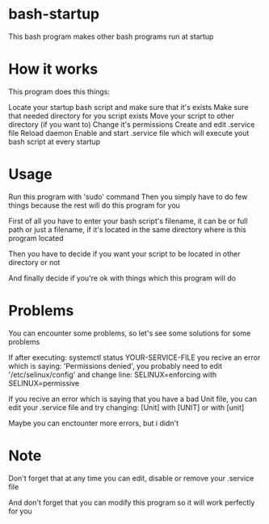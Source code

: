 # bash-startup
This bash program makes other bash programs run at startup

# How it works
This program does this things:

Locate your startup bash script and make sure that it's exists
Make sure that needed directory for you script exists
Move your script to other directory (if you want to)
Change it's permissions
Create and edit .service file
Reload daemon
Enable and start .service file which will execute yout bash script at every startup

# Usage
Run this program with 'sudo' command
Then you simply have to do few things because the rest will do this program for you

First of all you  have to enter your bash script's filename, it can be or full path or just a filename, if it's located in the same directory where is this program located

Then you have to decide if you want your script to be located in other directory or not

And finally decide if you're ok with things which this program will do

# Problems
You can encounter some problems, so let's see some solutions for some problems

If after executing: systemctl status YOUR-SERVICE-FILE 
you recive an error which is saying: 'Permissions denied', you probably need to edit '/etc/selinux/config' and change line:
SELINUX=enforcing with SELINUX=permissive

If you recive an error which is saying that you have a bad Unit file, you can edit your .service file and try changing:
[Unit] with [UNIT] or with [unit]

Maybe you can enctounter more errors, but i didn't

# Note
Don't forget that at any time you can edit, disable or remove your .service file

And don't forget that you can modify this program so it will work perfectly for you

